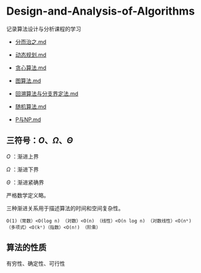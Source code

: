 # Design-and-Analysis-of-Algorithms
记录算法设计与分析课程的学习

- [分而治之.md](divide-and-conquer/分而治之.md)  

- [动态规划.md](dynamic-programming/动态规划.md) 

- [贪心算法.md](greedy-algorithm/贪心算法.md) 

- [图算法.md](graph-algorithm/图算法.md)  

- [回溯算法与分支界定法.md](Backtracking-and-Branch-and-Bound/回溯算法与分支界定法.md) 

- [随机算法.md](random-algorithm/随机算法.md) 

- [P与NP.md](P-and-NP/P与NP.md) 

## 三符号：$O、\Omega、\Theta$

$O$ ：渐进上界

$\Omega$ ：渐进下界

$\Theta$ ：渐进紧确界

严格数学定义略。

三种渐进关系用于描述算法的时间和空间复杂性。

```
O(1)（常数）<O(log n) （对数）<O(n) （线性）<O(n log n) （对数线性）<O(nᵏ) （多项式）<O(kⁿ)（指数）<O(n!) （阶乘）
```



## 算法的性质

有穷性、确定性、可行性
